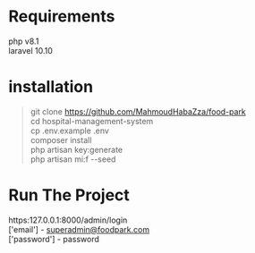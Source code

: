 # Requirements

php v8.1  
laravel 10.10  

# installation

> git clone https://github.com/MahmoudHabaZza/food-park  
> cd hospital-management-system  
> cp .env.example .env  
> composer install  
> php artisan key:generate  
> php artisan mi:f --seed  

# Run The Project

https:127.0.0.1:8000/admin/login  
['email'] - superadmin@foodpark.com  
['password'] - password   
